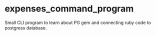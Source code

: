 # expenses_command_program

Small CLI program to learn about PG gem and connecting ruby code to postgress database.

